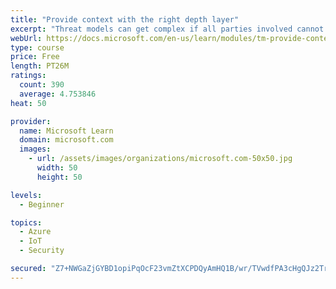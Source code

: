 ```yaml
---
title: "Provide context with the right depth layer"
excerpt: "Threat models can get complex if all parties involved cannot agree on a data-flow diagram depth layer that provides enough context to satisfy requirements"
webUrl: https://docs.microsoft.com/en-us/learn/modules/tm-provide-context-with-the-right-depth-layer/
type: course
price: Free
length: PT26M
ratings:
  count: 390
  average: 4.753846
heat: 50

provider:
  name: Microsoft Learn
  domain: microsoft.com
  images:
    - url: /assets/images/organizations/microsoft.com-50x50.jpg
      width: 50
      height: 50

levels:
  - Beginner

topics:
  - Azure
  - IoT
  - Security

secured: "Z7+NWGaZjGYBD1opiPqOcF23vmZtXCPDQyAmHQ1B/wr/TVwdfPA3cHgQJz2TrLyu93ArHXaGWiktXfpT0AyyfQ61OaOLme5yL+pRP3PMgvvSuL9LREXmIl1WTT28YN/asjE91Md9EUND80/EcoGSnOanxf/DNY0d+enOoi3cQcTmzNhwlDLl/MbWNIyqkGPLZPrbx2Wgg0WwVF4qE9Wq2xXNvDJ4RO4729GXvAYBQSp+qnfRZhH33ynLfxHCKSC5WG5YjJ4EQaqgy5HR3mGCvrn1WDvnPLgpvWl64/4xZaLjbBbt8cjh/iASxIoOi+Xvfh+yC9/USHVLmqv/5TTYxkqoETDptYuFQOt4pXvY6baUgqeJRs+L0xhNkOTdi8QbOkw6RIl+pgvVXAENHT02gGZVe9V6lcWpL9Owd72W4Cg=;sMp8e1A1C5pY6TEk1iXmog=="
---
```


